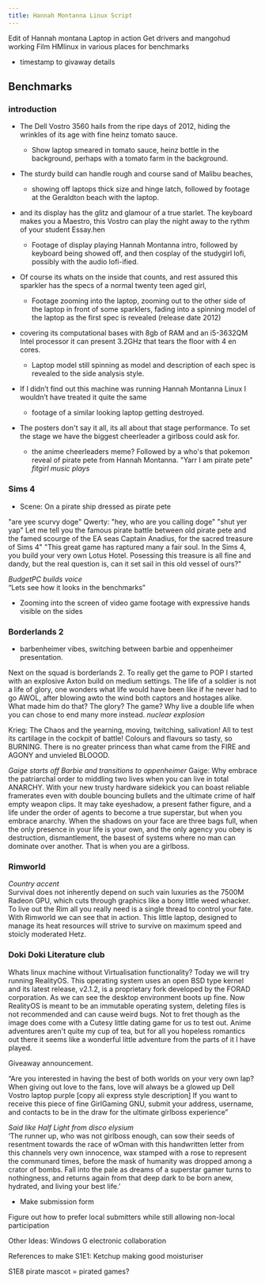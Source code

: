 ```yaml
---
title: Hannah Montanna Linux Script
---
```


Edit of Hannah montana Laptop in action
Get drivers and mangohud working
Film HMlinux in various places for benchmarks

* timestamp to givaway details

## Benchmarks ##
### introduction ###
- The Dell Vostro 3560 hails from the ripe days of 2012, hiding the wrinkles of its age with fine heinz tomato sauce.
  - Show laptop smeared in tomato sauce, heinz bottle in the background, perhaps with a tomato farm in the background.
- The sturdy build can handle rough and course sand of Malibu beaches,
  - showing off laptops thick size and hinge latch, followed by footage at the Geraldton beach with the laptop.
- and its display has the glitz and glamour of a true starlet. The keyboard makes you a Maestro, this Vostro can play the night away to the rythm of your student Essay.hen
  - Footage of display playing Hannah Montanna intro, followed by keyboard being showed off, and then cosplay of the studygirl lofi, possibly with the audio lofi-ified.

- Of course its whats on the inside that counts, and rest assured this sparkler has the specs of a normal twenty teen aged girl,
  - Footage zooming into the laptop, zooming out to the other side of the laptop in front of some sparklers, fading into a spinning model of the laptop as the first spec is revealed (release date 2012)
 - covering its computational bases with 8gb of RAM and an i5-3632QM Intel processor it can present 3.2GHz that tears the floor with 4 en cores. 
   - Laptop model still spinning as model and description of each spec is revealed to the side analysis style.
 - If I didn’t find out this machine was running Hannah Montanna Linux I wouldn’t have treated it quite the same 
   - footage of a similar looking laptop getting destroyed.

- The posters don't say it all, its all about that stage performance. To set the stage we have the biggest cheerleader a girlboss could ask for.
  - the anime cheerleaders meme? Followed by a who's that pokemon reveal of pirate pete from Hannah Montanna.
"Yarr I am pirate pete" *fitgirl music plays*

### Sims 4 ###

* Scene: On a pirate ship dressed as pirate pete

"are yee scurvy doge"
Qwerty: "hey, who are you calling doge"
"shut yer yap"
Let me tell you the famous pirate battle between old pirate pete and the famed scourge of the EA seas Captain Anadius, for the sacred treasure of Sims 4"
"This great game has raptured many a fair soul. In the Sims 4, you build your very own Lotus Hotel. Posessing this treasure is all fine and dandy, but the real question is, can it set sail in this old vessel of ours?"

*BudgetPC builds voice*  
“Lets see how it looks in the benchmarks”
  - Zooming into the screen of video game footage with expressive hands visible on the sides
### Borderlands 2 ###

* barbenheimer vibes, switching between barbie and oppenheimer presentation.

Next on the squad is borderlands 2. 
To really get the game to POP I started with an explosive Axton build on medium settings. The life of a soldier is not a life of glory, one wonders what life would have been like if he never had to go AWOL, after blowing awto the wind both captors and hostages alike. What made him do that? The glory? The game? Why live a double life when you can chose to end many more instead. *nuclear explosion*

Krieg: The Chaos and the yearning, moving, twitching, salivation! All to test its cartilage in the cockpit of battle! Colours and flavours so tasty, so BURNING. There is no greater princess than what came from the FIRE and AGONY and unvieled BLOOOD. 

*Gaige starts off Barbie and transitions to oppenheimer*
Gaige: Why embrace the patriarchal order to middling two lives when you can live in total ANARCHY. With your new trusty hardware sidekick you can boast reliable framerates even with double bouncing bullets and the ultimate crime of half empty weapon clips.
It may take eyeshadow, a present father figure, and a life under the order of agents to become a true superstar, but when you embrace anarchy. When the shadows on your face are three bags full, when the only presence in your life is your own, and the only agency you obey is destruction, dismantlement, the basest of systems where no man can dominate over another. That is when you are a girlboss.

### Rimworld ###
*Country accent*  
Survival does not inherently depend on such vain luxuries as the 7500M Radeon GPU, which cuts through graphics like a bony little weed whacker. To live out the Rim all you really need is a single thread to control your fate. With Rimworld we can see that in action. This little laptop, designed to manage its heat resources will strive to survive on maximum speed and stoicly moderated Hetz.

### Doki Doki Literature club ##

Whats linux machine without Virtualisation functionality? Today we will try running RealityOS. This operating system uses an open BSD type kernel and its latest release, v2.1.2, is a proprietary fork developed by the FORAD corporation. As we can see the desktop environment boots up fine. Now RealityOS is meant to be an immutable operating system, deleting files is not recommended and can cause weird bugs. Not to fret though as the image does come with a Cutesy little dating game for us to test out. Anime adventures aren't quite my cup of tea, but for all you hopeless romantics out there it seems like a wonderful little adventure from the parts of it I have played.

Giveaway announcement.

“Are you interested in having the best of both worlds on your very own lap? When giving out love to the fans, love will always be a glowed up Dell Vostro laptop purple [copy ali express style description] If you want to receive this piece of fine GirlGaming GNU, submit your address, username, and contacts to be in the draw for the ultimate girlboss experience”

*Said like Half Light from disco elysium*  
‘The runner up, who was not girlboss enough, can sow their seeds of resentment towards the race of wOman with this handwritten letter from this channels very own innocence, wax stamped with a rose to represent the communard times, before the mask of humanity was dropped among a crator of bombs. Fall into the pale as dreams of a superstar gamer turns to nothingness, and returns again from that deep dark to be born anew, hydrated, and living your best life.’
* Make submission form

Figure out how to prefer local submitters while still allowing non-local participation

Other Ideas:
Windows G electronic collaboration

References to make
S1E1: Ketchup making good moisturiser

S1E8 pirate mascot = pirated games?



                 
